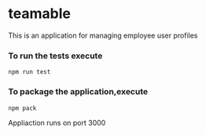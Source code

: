 # teamable
This is an application for managing employee user profiles

### To run the tests execute

    npm run test

### To package the application,execute

    npm pack

Appliaction runs on port 3000
